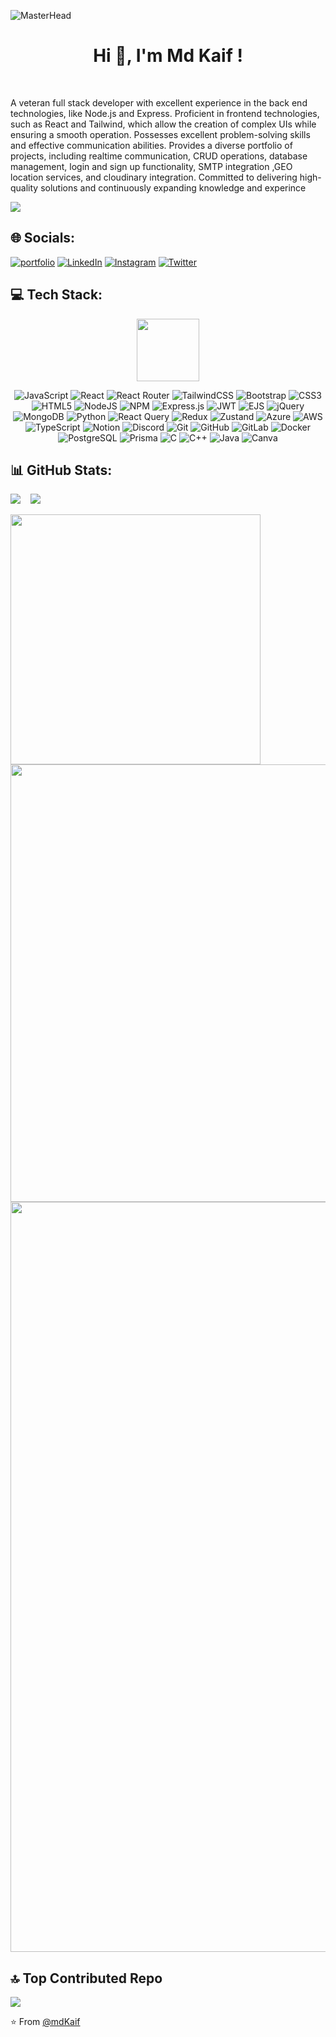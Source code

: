 ![MasterHead](https://firebasestorage.googleapis.com/v0/b/flexi-coding.appspot.com/o/dempgi7-520f8d5f-63d4-4453-8822-dbc149ae27f8.gif?alt=media&token=91c0c7b2-93c3-4029-b011-1a8703c5730d)
<h1 align="center">Hi 👋, I'm Md Kaif !</h1><br>

 <p>A veteran full stack developer with excellent experience in the back end technologies, like Node.js and Express. Proficient in frontend technologies, such as React and Tailwind, which allow the creation of complex UIs while ensuring a smooth operation. Possesses excellent problem-solving skills and effective communication abilities. Provides a diverse portfolio of projects, including realtime communication, CRUD operations, database management, login and sign up functionality, SMTP integration ,GEO location services, and cloudinary integration. Committed to delivering high-quality solutions and continuously expanding knowledge and experince  <p></p><be>

[![](https://visitcount.itsvg.in/api?id=mdkaifansari04&icon=0&color=0)](https://visitcount.itsvg.in) 

<!-- <p align="center"> 
  Visitor count<br>
  <img src="https://profile-counter.glitch.me/mdkaifansari04/count.svg" />
</p> -->

## 🌐 Socials:
[![portfolio](https://img.shields.io/badge/my_portfolio-000?style=for-the-badge&logo=ko-fi&logoColor=white)](https://mdkaifansari.vercel.app/)
[![LinkedIn](https://img.shields.io/badge/LinkedIn-%230077B5.svg?logo=linkedin&logoColor=white)](https://www.linkedin.com/in/md-kaif-ansari-b74543243/?original_referer=)
[![Instagram](https://img.shields.io/badge/Instagram-%23E4405F.svg?logo=Instagram&logoColor=white)](https://instagram.com/thekaifansari/)
[![Twitter](https://img.shields.io/badge/Twitter-%231DA1F2.svg?logo=Twitter&logoColor=white)](https://twitter.com/MdKaifA43103002?t=aXOEmZkvlNvj7wbvHYJnWg&s=09) 

## 💻 Tech Stack:

<div id="header" align="center">
  <img src="https://media.giphy.com/media/hqU2KkjW5bE2v2Z7Q2/giphy.gif" width="100"/>
</div>

<div id="header" align="center">
 
![JavaScript](https://img.shields.io/badge/javascript-%23323330.svg?style=for-the-badge&logo=javascript&logoColor=%23F7DF1E)
![React](https://img.shields.io/badge/react-%2320232a.svg?style=for-the-badge&logo=react&logoColor=%2361DAFB)
![React Router](https://img.shields.io/badge/React_Router-CA4245?style=for-the-badge&logo=react-router&logoColor=white)
![TailwindCSS](https://img.shields.io/badge/tailwindcss-%2338B2AC.svg?style=for-the-badge&logo=tailwind-css&logoColor=white)
![Bootstrap](https://img.shields.io/badge/bootstrap-%23563D7C.svg?style=for-the-badge&logo=bootstrap&logoColor=white)
![CSS3](https://img.shields.io/badge/css3-%231572B6.svg?style=for-the-badge&logo=css3&logoColor=white)
![HTML5](https://img.shields.io/badge/html5-%23E34F26.svg?style=for-the-badge&logo=html5&logoColor=white) 
![NodeJS](https://img.shields.io/badge/node.js-6DA55F?style=for-the-badge&logo=node.js&logoColor=white) 
![NPM](https://img.shields.io/badge/NPM-%23000000.svg?style=for-the-badge&logo=npm&logoColor=white) 
![Express.js](https://img.shields.io/badge/express.js-%23404d59.svg?style=for-the-badge&logo=express&logoColor=%2361DAFB)
![JWT](https://img.shields.io/badge/JWT-black?style=for-the-badge&logo=JSON%20web%20tokens) 
![EJS](https://img.shields.io/badge/EJS-%23404d59.svg?style=for-the-badge&logo=ejs&logoColor=%white)
![jQuery](https://img.shields.io/badge/jquery-%230769AD.svg?style=for-the-badge&logo=jquery&logoColor=white) 
![MongoDB](https://img.shields.io/badge/MongoDB-%234ea94b.svg?style=for-the-badge&logo=mongodb&logoColor=white)
![Python](https://img.shields.io/badge/Python-3776AB?style=for-the-badge&logo=python&logoColor=white)
![React Query](https://img.shields.io/badge/React_Query-FF4154?style=for-the-badge&logo=react-query&logoColor=white)
![Redux](https://img.shields.io/badge/Redux-764ABC?style=for-the-badge&logo=redux&logoColor=white)
![Zustand](https://img.shields.io/badge/Zustand-009688?style=for-the-badge&logo=zustand&logoColor=white)
![Azure](https://img.shields.io/badge/Azure-0078D4?style=for-the-badge&logo=microsoft-azure&logoColor=white)
![AWS](https://img.shields.io/badge/AWS-232F3E?style=for-the-badge&logo=amazon-aws&logoColor=white)
![TypeScript](https://img.shields.io/badge/TypeScript-3178C6?style=for-the-badge&logo=typescript&logoColor=white)
![Notion](https://img.shields.io/badge/Notion-000000?style=for-the-badge&logo=notion&logoColor=white)
![Discord](https://img.shields.io/badge/Discord-5865F2?style=for-the-badge&logo=discord&logoColor=white)
![Git](https://img.shields.io/badge/Git-F05032?style=for-the-badge&logo=git&logoColor=white)
![GitHub](https://img.shields.io/badge/GitHub-181717?style=for-the-badge&logo=github&logoColor=white)
![GitLab](https://img.shields.io/badge/GitLab-FC6D26?style=for-the-badge&logo=gitlab&logoColor=white)
![Docker](https://img.shields.io/badge/Docker-2496ED?style=for-the-badge&logo=docker&logoColor=white)
![PostgreSQL](https://img.shields.io/badge/PostgreSQL-336791?style=for-the-badge&logo=postgresql&logoColor=white)
![Prisma](https://img.shields.io/badge/Prisma-2D3748?style=for-the-badge&logo=prisma&logoColor=white)
![C](https://img.shields.io/badge/c-%2300599C.svg?style=for-the-badge&logo=c&logoColor=white) 
![C++](https://img.shields.io/badge/c++-%2300599C.svg?style=for-the-badge&logo=c%2B%2B&logoColor=white)
![Java](https://img.shields.io/badge/java-%23ED8B00.svg?style=for-the-badge&logo=java&logoColor=white) 
![Canva](https://img.shields.io/badge/Canva-%2300C4CC.svg?style=for-the-badge&logo=Canva&logoColor=white)

</div>


## 📊 GitHub Stats:
![](https://github-readme-stats.vercel.app/api?username=mdkaifansari04&theme=tokyonight&hide_border=false&include_all_commits=true&count_private=true)&nbsp;&nbsp;&nbsp;
![](https://github-readme-streak-stats.herokuapp.com/?user=mdkaifansari04&theme=tokyonight&hide_border=false)<br/>

<img width="400" src="https://github-readme-stats.vercel.app/api/top-langs/?username=mdkaifansari04&theme=tokyonight&hide_border=false&include_all_commits=true&count_private=true&layout=compact" />
<img width="700" src="https://github-profile-trophy.vercel.app/?username=mdkaifansari04&theme=tokyonight&column=5" /> 

<div align="center">
  <img  width="1200" src="https://github-readme-activity-graph.vercel.app/graph?username=mdkaifansari04&theme=synthwave-84&true&hide_border=true" />
</div>



## 🔝 Top Contributed Repo

![](https://github-contributor-stats.vercel.app/api?username=mdkaifansari04&limit=5&theme=dark&combine_all_yearly_contributions=true)

⭐️ From [@mdKaif](https://github.com/mdkaifansari04)
